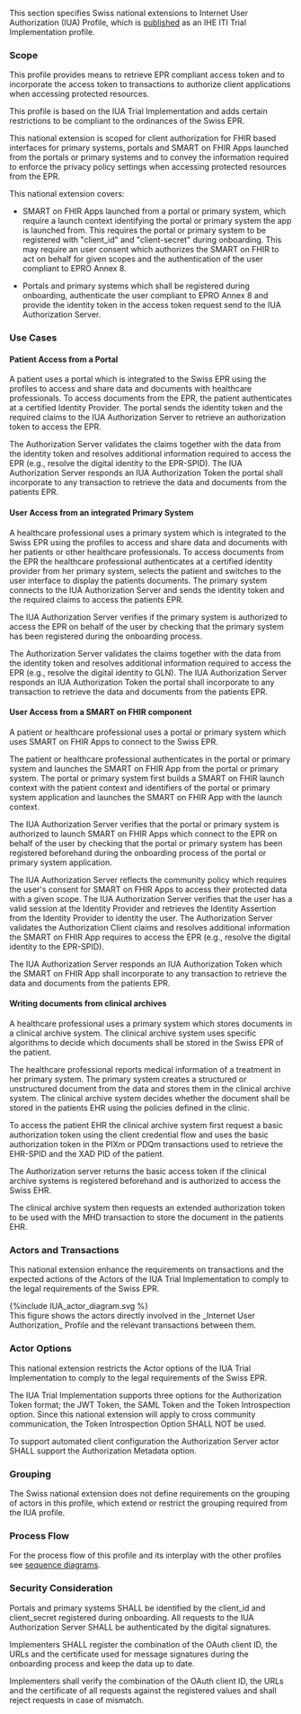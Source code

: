 This section specifies Swiss national extensions to Internet User Authorization (IUA) Profile, which
is [published](https://profiles.ihe.net/ITI/IUA/index.html) as an IHE ITI Trial Implementation profile.

### Scope

This profile provides means to retrieve EPR compliant access token and to incorporate the access token to transactions
to authorize client applications when accessing protected resources.

This profile is based on the IUA Trial Implementation and adds certain restrictions to be compliant to the ordinances of
the Swiss EPR.

This national extension is scoped for client authorization for FHIR based interfaces for primary systems, portals and
SMART on FHIR Apps launched from the portals or primary systems and to convey the information required to enforce the
privacy policy settings when accessing protected resources from the EPR.

This national extension covers:

- SMART on FHIR Apps launched from a portal or primary system, which require a launch context identifying the portal or
  primary system the app is launched from. This requires the portal or primary system to be registered with "client_id"
  and "client-secret" during onboarding. This may require an user consent which authorizes the SMART on FHIR to act on
  behalf for given scopes and the authentication of the user compliant to EPRO Annex 8.

- Portals and primary systems which shall be registered during onboarding, authenticate the user compliant to EPRO Annex
  8 and provide the identity token in the access token request send to the IUA Authorization Server.

### Use Cases

#### Patient Access from a Portal

A patient uses a portal which is integrated to the Swiss EPR using the profiles to access and share data and documents
with healthcare professionals. To access documents from the EPR, the patient authenticates at a certified Identity
Provider. The portal sends the identity token and the required claims to the IUA Authorization Server
to retrieve an authorization token to access the EPR.

The Authorization Server validates the claims together with the data from the identity token and resolves additional
information required to access the EPR (e.g., resolve the digital identity to the EPR-SPID). The IUA Authorization
Server
responds an IUA Authorization Token the portal shall incorporate to any transaction to retrieve the data and documents
from the patients EPR.

#### User Access from an integrated Primary System

A healthcare professional uses a primary system which is integrated to the Swiss EPR using the profiles to access and
share data and documents with her patients or other healthcare professionals. To access documents from the EPR the
healthcare professional authenticates at a certified identity provider from her primary system, selects the patient
and switches to the user interface to display the patients documents. The primary system connects to the IUA
Authorization
Server and sends the identity token and the required claims to access the patients EPR.

The IUA Authorization Server verifies if the primary system is authorized to access the EPR on behalf of the user by
checking that the primary system has been registered during the onboarding process.

The Authorization Server validates the claims together with the data from the identity token and resolves additional
information required to access the EPR (e.g., resolve the digital identity to GLN). The IUA Authorization Server
responds an IUA Authorization Token the portal shall incorporate to any transaction to retrieve the data and documents
from the patients EPR.

#### User Access from a SMART on FHIR component

A patient or healthcare professional uses a portal or primary system which uses SMART on FHIR Apps to connect to the
Swiss EPR.

The patient or healthcare professional authenticates in the portal or primary system and launches the SMART on FHIR App
from the portal or primary system. The portal or primary system first builds a SMART on FHIR launch context with the
patient context and identifiers of the portal or primary system application and launches the SMART on FHIR App with the
launch context.

The IUA Authorization Server verifies that the portal or primary system is authorized to launch SMART on FHIR Apps which
connect to the EPR on behalf of the user by checking that the portal or primary system has been registered beforehand
during the onboarding process of the portal or primary system application.

The IUA Authorization Server reflects the community policy which requires the user's consent for SMART on FHIR Apps to
access their protected data with a given scope. The IUA Authorization Server verifies that the user has a valid session
at the Identity Provider and retrieves the Identity Assertion from the Identity Provider to identity the user.
The Authorization Server validates the Authorization Client claims and resolves additional information the SMART on
FHIR App requires to access the EPR (e.g., resolve the digital identity to the EPR-SPID).

The IUA Authorization Server responds an IUA Authorization Token which the SMART on FHIR App shall incorporate to any
transaction to retrieve the data and documents from the patients EPR.

#### Writing documents from clinical archives

A healthcare professional uses a primary system which stores documents in a clinical archive system. The clinical
archive system uses specific algorithms to decide which documents shall be stored in the Swiss EPR of the patient.

The healthcare professional reports medical information of a treatment in her primary system. The primary system creates
a structured or unstructured document from the data and stores them in the clinical archive system. The clinical archive
system decides whether the document shall be stored in the patients EHR using the policies defined in the clinic.

To access the patient EHR the clinical archive system first request a basic authorization token using the client
credential flow and uses the basic authorization token in the PIXm or PDQm transactions used to retrieve the EHR-SPID
and the XAD PID of the patient.

The Authorization server returns the basic access token if the clinical archive systems is registered beforehand and is
authorized to access the Swiss EHR.

The clinical archive system then requests an extended authorization token to be used with the MHD transaction to store
the document in the patients EHR.

### Actors and Transactions

This national extension enhance the requirements on transactions and the expected actions of the Actors of the IUA Trial
Implementation to comply to the legal requirements of the Swiss EPR.

<div>
{%include IUA_actor_diagram.svg %}
</div>
This figure shows the actors directly involved in the _Internet User Authorization_ Profile and the relevant 
transactions between them.

### Actor Options

This national extension restricts the Actor options of the IUA Trial Implementation to comply to the legal requirements
of the Swiss EPR.

The IUA Trial Implementation supports three options for the Authorization Token format; the JWT Token, the SAML Token
and the Token Introspection option. Since this national extension will apply to cross community communication, the Token
Introspection Option SHALL NOT be used.

To support automated client configuration the Authorization Server actor SHALL support the Authorization Metadata option.

### Grouping

The Swiss national extension does not define requirements on the grouping of actors in this profile, which extend or
restrict the grouping required from the IUA profile.

### Process Flow

For the process flow of this profile and its interplay with the other profiles
see [sequence diagrams](sequencediagrams.html).

### Security Consideration

Portals and primary systems SHALL be identified by the client_id and client_secret registered during onboarding. All
requests to the IUA Authorization Server SHALL be authenticated by the digital signatures.

Implementers SHALL register the combination of the OAuth client ID, the URLs and the certificate used for message
signatures during the onboarding process and keep the data up to date.

Implementers shall verify the combination of the OAuth client ID, the URLs and the certificate of all requests
against the registered values and shall reject requests in case of mismatch.
